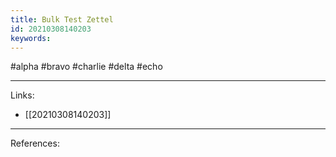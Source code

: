 ```yaml
---
title: Bulk Test Zettel
id: 20210308140203
keywords:
---
```

#alpha #bravo #charlie #delta #echo

---
Links:

- [[20210308140203]]

---
References:
